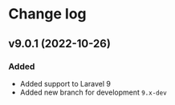 # Change log


## v9.0.1 (2022-10-26)

### Added

- Added support to Laravel 9
- Added new branch for development ``9.x-dev``

